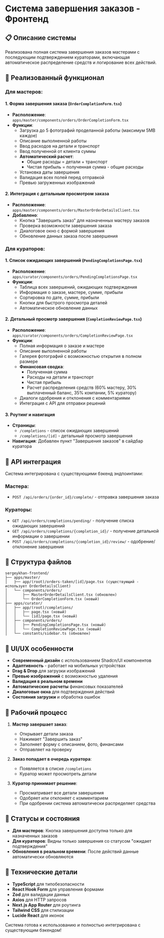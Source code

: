 # Система завершения заказов - Фронтенд

## 📋 Описание системы

Реализована полная система завершения заказов мастерами с последующим подтверждением кураторами, включающая автоматическое распределение средств и логирование всех действий.

## 🚀 Реализованный функционал

### Для мастеров:

#### 1. Форма завершения заказа (`OrderCompletionForm.tsx`)
- **Расположение**: `apps/master/components/orders/OrderCompletionForm.tsx`
- **Функции**:
  - Загрузка до 5 фотографий проделанной работы (максимум 5MB каждое)
  - Описание выполненной работы
  - Ввод расходов на детали и транспорт
  - Ввод полученной от клиента суммы
  - **Автоматический расчет**:
    - Общие расходы = детали + транспорт
    - Чистая прибыль = полученная сумма - общие расходы
  - Установка даты завершения
  - Валидация всех полей перед отправкой
  - Превью загруженных изображений

#### 2. Интеграция с детальным просмотром заказа
- **Расположение**: `apps/master/components/orders/MasterOrderDetailsClient.tsx`
- **Добавлено**:
  - Кнопка "Завершить заказ" для назначенных мастеру заказов
  - Проверка возможности завершения заказа
  - Диалоговое окно с формой завершения
  - Обновление данных заказа после завершения

### Для кураторов:

#### 1. Список ожидающих завершений (`PendingCompletionsPage.tsx`)
- **Расположение**: `apps/curator/components/orders/PendingCompletionsPage.tsx` 
- **Функции**:
  - Таблица всех завершений, ожидающих подтверждения
  - Информация о заказе, мастере, сумме, прибыли
  - Сортировка по дате, сумме, прибыли
  - Кнопки для быстрого просмотра деталей
  - Автоматическое обновление данных

#### 2. Детальный просмотр завершения (`CompletionReviewPage.tsx`)
- **Расположение**: `apps/curator/components/orders/CompletionReviewPage.tsx`
- **Функции**:
  - Полная информация о заказе и мастере
  - Описание выполненной работы
  - Галерея фотографий с возможностью открытия в полном размере
  - **Финансовая сводка**:
    - Полученная сумма
    - Расходы на детали и транспорт
    - Чистая прибыль
    - Расчет распределения средств (60% мастеру, 30% выплаченный баланс, 35% компании, 5% куратору)
  - Диалоги одобрения и отклонения с комментариями
  - Интеграция с API для отправки решений

#### 3. Роутинг и навигация
- **Страницы**:
  - `/completions` - список ожидающих завершений
  - `/completions/[id]` - детальный просмотр завершения
- **Навигация**: Добавлен пункт "Завершения заказов" в сайдбар куратора

## 🔗 API интеграция

Система интегрирована с существующими бэкенд эндпоинтами:

### Мастера:
- `POST /api/orders/{order_id}/complete/` - отправка завершения заказа

### Кураторы:
- `GET /api/orders/completions/pending/` - получение списка ожидающих завершений
- `GET /api/orders/completions/{completion_id}/` - получение детальной информации о завершении
- `POST /api/orders/completions/{completion_id}/review/` - одобрение/отклонение завершения

## 📁 Структура файлов

```
sergeykhan-frontend/
├── apps/master/
│   ├── app/(root)/orders-taken/[id]/page.tsx (существующий - использует OrderDetailsClient)
│   └── components/orders/
│       ├── MasterOrderDetailsClient.tsx (обновлен)
│       └── OrderCompletionForm.tsx (новый)
├── apps/curator/
│   ├── app/(root)/completions/
│   │   ├── page.tsx (новый)
│   │   └── [id]/page.tsx (новый)
│   ├── components/orders/
│   │   ├── PendingCompletionsPage.tsx (новый)
│   │   └── CompletionReviewPage.tsx (новый)
│   └── constants/sidebar.ts (обновлен)
```

## 🎨 UI/UX особенности

- **Современный дизайн** с использованием Shadcn/UI компонентов
- **Адаптивность** - работает на мобильных устройствах
- **Drag & Drop** для загрузки изображений
- **Превью изображений** с возможностью удаления
- **Валидация в реальном времени**
- **Автоматические расчеты** финансовых показателей
- **Диалоговые окна** для подтверждения действий
- **Состояния загрузки** и обработка ошибок

## 🔄 Рабочий процесс

1. **Мастер завершает заказ**:
   - Открывает детали заказа
   - Нажимает "Завершить заказ"
   - Заполняет форму с описанием, фото, финансами
   - Отправляет на проверку

2. **Заказ попадает в очередь куратора**:
   - Появляется в списке `/completions`
   - Куратор может просмотреть детали

3. **Куратор принимает решение**:
   - Просматривает все детали завершения
   - Одобряет или отклоняет с комментарием
   - При одобрении система автоматически распределяет средства

## 🚦 Статусы и состояния

- **Для мастеров**: Кнопка завершения доступна только для назначенных заказов
- **Для кураторов**: Видны только завершения со статусом "ожидает подтверждения"
- **Обновления в реальном времени**: После действий данные автоматически обновляются

## 🔧 Технические детали

- **TypeScript** для типобезопасности
- **React Hook Form** для управления формами
- **Zod** для валидации данных
- **Axios** для HTTP запросов
- **Next.js App Router** для роутинга
- **Tailwind CSS** для стилизации
- **Lucide React** для иконок

Система готова к использованию и полностью интегрирована с существующим бэкендом!
